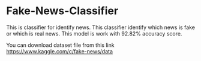 # Fake-News-Classifier
This is classifier for identify news. This classifier identify which news is fake or which is real news. This model is work with 92.82% accuracy score.

You can download dataset file from this link https://www.kaggle.com/c/fake-news/data
